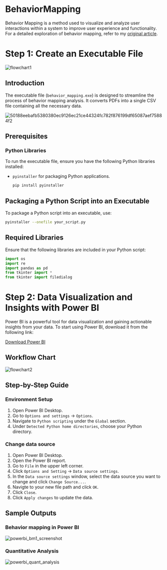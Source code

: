 # BehaviorMapping

Behavior Mapping is a method used to visualize and analyze user interactions within a system to improve user experience and functionality. For a detailed exploration of behavior mapping, refer to my [original article](http://example.com/original-article).


# Step 1: Create an Executable File
![flowchart1](https://github.com/user-attachments/assets/632d7f50-bf7d-4d0a-8de4-68c866b3d410)


## Introduction

The executable file (`behavior_mapping.exe`) is designed to streamline the process of behavior mapping analysis. It converts PDFs into a single CSV file containing all the necessary data.

![50188eebafb5380380ec9126ec21ce44324fc782f876199df65087aef75884f2](https://github.com/user-attachments/assets/e0e1633a-245e-46f5-bffc-95773515f332)

## Prerequisites

### Python Libraries

To run the executable file, ensure you have the following Python libraries installed:

- `pyinstaller` for packaging Python applications.
  ```bash
  pip install pyinstaller

## Packaging a Python Script into an Executable

To package a Python script into an executable, use:

```bash
pyinstaller --onefile your_script.py
```

## Required Libraries

Ensure that the following libraries are included in your Python script:

```python
import os
import re
import pandas as pd
from tkinter import *
from tkinter import filedialog
```

# Step 2: Data Visualization and Insights with Power BI

Power BI is a powerful tool for data visualization and gaining actionable insights from your data. To start using Power BI, download it from the following link:

[Download Power BI](https://www.microsoft.com/en-us/download/details.aspx?id=58494)

## Workflow Chart

![flowchart2](https://github.com/user-attachments/assets/4cd16b39-9efa-439a-875a-7a9bf503ebdb)

## Step-by-Step Guide

### Environment Setup

1. Open Power BI Desktop.
2. Go to `Options and settings` -> `Options`.
3. Navigate to `Python scripting` under the `Global` section.
4. Under `Detected Python home directories`, choose your Python directory.

### Change data source 

1. Open Power BI Desktop.
2. Open the Power BI report.
3. Go to `File` in the upper left corner.
4. Click `Options and Setting` -> `Data source settings`.
5. In the `Data source settings` window, select the data source you want to change and click `Change Source...`.
6. Navigte to your new file path and click `OK`.
7. Click `Close`.
8. Click `Apply changes` to update the data.

## Sample Outputs

### Behavior mapping in Power BI
![powerbi_bm1_screenshot](https://github.com/user-attachments/assets/c31a9af8-0cfa-4d2b-bced-0b719bffc594)


### Quantitative Analysis
![powerbi_quant_analysis](https://github.com/user-attachments/assets/2bf52333-b669-46c5-b549-665ec130859e)


